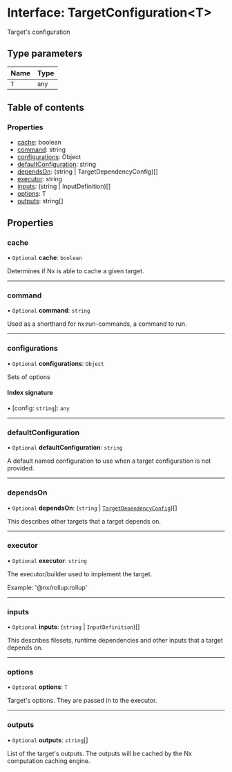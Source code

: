 # Interface: TargetConfiguration\<T\>

Target's configuration

## Type parameters

| Name | Type  |
| :--- | :---- |
| `T`  | `any` |

## Table of contents

### Properties

- [cache](../../devkit/documents/TargetConfiguration#cache): boolean
- [command](../../devkit/documents/TargetConfiguration#command): string
- [configurations](../../devkit/documents/TargetConfiguration#configurations): Object
- [defaultConfiguration](../../devkit/documents/TargetConfiguration#defaultconfiguration): string
- [dependsOn](../../devkit/documents/TargetConfiguration#dependson): (string | TargetDependencyConfig)[]
- [executor](../../devkit/documents/TargetConfiguration#executor): string
- [inputs](../../devkit/documents/TargetConfiguration#inputs): (string | InputDefinition)[]
- [options](../../devkit/documents/TargetConfiguration#options): T
- [outputs](../../devkit/documents/TargetConfiguration#outputs): string[]

## Properties

### cache

• `Optional` **cache**: `boolean`

Determines if Nx is able to cache a given target.

---

### command

• `Optional` **command**: `string`

Used as a shorthand for nx:run-commands, a command to run.

---

### configurations

• `Optional` **configurations**: `Object`

Sets of options

#### Index signature

▪ [config: `string`]: `any`

---

### defaultConfiguration

• `Optional` **defaultConfiguration**: `string`

A default named configuration to use when a target configuration is not provided.

---

### dependsOn

• `Optional` **dependsOn**: (`string` \| [`TargetDependencyConfig`](../../devkit/documents/TargetDependencyConfig))[]

This describes other targets that a target depends on.

---

### executor

• `Optional` **executor**: `string`

The executor/builder used to implement the target.

Example: '@nx/rollup:rollup'

---

### inputs

• `Optional` **inputs**: (`string` \| `InputDefinition`)[]

This describes filesets, runtime dependencies and other inputs that a target depends on.

---

### options

• `Optional` **options**: `T`

Target's options. They are passed in to the executor.

---

### outputs

• `Optional` **outputs**: `string`[]

List of the target's outputs. The outputs will be cached by the Nx computation
caching engine.
